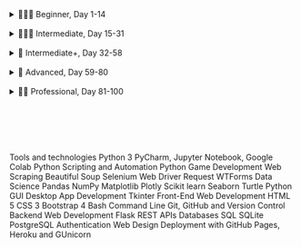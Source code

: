 <details>

<summary>👨🏻‍🎓 Beginner, Day 1-14</summary>

### 👨🏻‍🎓 Beginner

#### ❌ Day 1: Working with Variables in Python to Manage Data

#### ❌ Day 2: Understanding Data Types and How to Manipulate Strings

#### ❌ Day 3: Control Flow and Logical Operators

#### ❌ Day 4: Randomisation and Python Lists

#### ❌ Day 5: Python Loops

#### ❌ Day 6: Python Functions & Karel

#### ❌ Day 7: Hangman

#### ❌ Day 8: Function Parameters & Caesar Cipher

#### ❌ Day 9: Dictionaries, Nesting and the Secret Auction

#### ❌ Day 10: Function Return Values and the Calculator Project

#### 🏁 Day 11: Blackjack Capstone Project

#### ❌ Day 12: Scope and Namespacing in Python

#### ❌ Day 13: Debugging: How to Find and Fix Errors in your Code

#### ❌ Day 14: Higher Lower Game Project

</details>

<br>

<details>

<summary>🏋🏻‍♂️ Intermediate, Day 15-31</summary>

### 🏋🏻‍♂️ Intermediate

#### ❌ Day 15: Local Development Environment Setup & the Coffee Machine Project

#### ❌ Day 16: Object Oriented Programming (OOP)

#### ❌ Day 17: The Quiz Project & the Benefits of OOP

#### ❌ Day 18: Turtle Graphics and GUIs

#### ❌ Day 19: Instances, State and Higher Order Functions

#### ❌ Day 20: Build the Snake Game Part 1: Animation & Coordinates

#### ❌ Day 21: Build the Snake Game Part 2: Inheritance & List Slicing

#### ❌ Day 22: Build Pong: The Famous Arcade Game

#### 🏁 Day 23: The Turtle Crossing Capstone Project

#### ❌ Day 24: Files, Directories and Paths

#### ❌ Day 25: Working with CSV Data and the Pandas Library

#### ❌ Day 26: List Comprehension & the NATO Pilot's Alphabet

#### ❌ Day 27: Tkinter, \*args, \*\*kwargs and Creating GUI Programs

#### ❌ Day 28: Tkinter, Dynamic Typing and the Pomodoro GUI Application

#### ❌ Day 29: Building a Password Manager GUI App with Tkinter

#### ❌ Day 30: Errors, Exceptions and JSON Data: Improving the Password Manager

#### 🏁 Day 31: Capstone Project - Flash Card App

</details>

<br>

<details>

<summary>💪 Intermediate+, Day 32-58</summary>

### 💪 Intermediate+

#### ❌ Day 32: Send Email (smtplib) & Manage Dates (datetime): The Automated #### Birthday Wisher

#### ❌ Day 33: API Endpoints and API Parameters - ISS Overhead Notifier

#### ❌ Day 34: API Practice - Creating a GUI Quiz App

#### ❌ Day 35: Keys, Authentication & Environment Variables: Send SMS

#### ❌ Day 36: Stock Trading News Alert Project

#### ❌ Dau 37: Habit Tracking Pixel Project

#### ❌ Day 38: Build a Workout Tracking App that Talks to Google Sheets!

#### 🏳️ Day 39: Capstone Part 1: Flight Deal Finder

#### 🏳️ Day 40: Capstone Part 2: Flight Club!

#### ❌ Day 41: Introduction to HTML

#### ❌ Day 42: Intermediate HTML

#### ❌ Day 43: Introduction to CSS

#### ❌ Day 44: Intermediate CSS

#### ❌ Day 45: Web Scraping with Beautiful Soup

#### ❌ Day 46: Create a Spotify Playlist using the Musical Time Machine

#### ❌ Day 47: Create an Automated Amazon Price Tracker

#### ❌ Day 48: Selenium Webdriver and Game Playing Bot

#### ❌ Day 49: Automating Job Applications on LinkedIn

#### ❌ Day 50: Automated Tinder Swiper

#### ❌ Day 51: Internet Speed Twitter Complaint Bot

#### ❌ Day 52: Instagram Follower Bot

#### ❌ Day 53: Automated Data Entry Job

#### ❌ Day 54: Introduction to Web Development with Flask

#### ❌ Day 55: HTML & URL Parsing in Flask and the Higher Lower Game

#### ❌ Day 56: Rendering HTML/Static Files and Name Card Project

#### ❌ Day 57: Templating with Jinja and Blog Project

#### ❌ Day 58: Bootstrap

</details>

<br>

<details>

<summary>🚀 Advanced, Day 59-80</summary>

### 🚀 Advanced

#### ❌ Day 59: Upgraded Blog with Bootstrap

#### ❌ Day 60: HTML Forms with Flask

#### ❌ Day 61: Building Advanced Forms with WTForms

#### ❌ Day 62: Flask, WTForms, Bootstrap and CSV - Coffee & Wifi Project

#### ❌ Day 63: Databases and with SQLite and SQLAlchemy

#### ❌ Day 64: My Top 10 Movies Website

#### ❌ Day 65: Web Design School - How to Create a Website that People will Love

#### ❌ Day 66: Building Your Own API with RESTful Routing

#### 🏳️ Day 67: Blog Capstone Project Part 3 - RESTful Routing

#### ❌ Day 68: Authentication with Flask

#### 🏳️ Day 69: Blog Capstone Project Part 4 - Adding Users

#### ❌ Day 70: Deploying Your Web Application with Heroku

#### ❌ Day 71: Data Exploration with Pandas: College Major

#### ❌ Day 72: Data Visualisation with Matplotlib: Programming Languages

#### ❌ Day 73: Aggregate & Merge Data with Pandas: Analyse the LEGO Dataset

#### ❌ Day 74: Google Trends Data: Resampling and Visualising Time Series

#### ❌ Day 75: Beautiful Plotly Charts & Analysing the Android App Store

#### ❌ Day 76: Computation with NumPy and N-Dimensional Arrays

#### ❌ Day 77: Linear Regression and Data Visualisation with Seaborn

#### ❌ Day 78: Analysing the Nobel Prize with Plotly, Matplotlib & Seaborn

#### ❌ Day 79: The Tragic Discovery of Handwashing: t-Tests & Distributions

#### 🏳️ Day 80: Capstone Project - Predict House Prices

</details>

<br>

<details>

<summary>👨‍💻 Professional, Day 81-100</summary>

### 👨‍💻 Professional

#### ❌ Day 81: Portfolio Project - Text to Morse Code Converter

#### ❌ Day 82: Portfolio Project - A website to show off your skills and the things I built

#### ❌ Day 83: Portfolio Project - Built a text-based version of the Tic Tac Toe game

#### ❌ Day 84: Portfolio Project - A program where you can upload images and add a watermark

#### ❌ Day 85: Portfolio Project - A Tkinter GUI desktop application that tests your typing speed

#### ❌ Day 86: Portfolio Project - Using Python Turtle, build a clone of the 80s hit game Breakout

#### ❌ Day 87: Portfolio Project - Built a website that lists cafes with wifi and power for remote working

#### ❌ Day 88: Portfolio Project - Built a todo list website with Flask

#### ❌ Day 89: Portfolio Project - Disappearing Text Writing App

#### ❌ Day 90: Portfolio Project - Convert PDF to Audiobook

#### ❌ Day 91: Portfolio Project - Image Colour Palette Generator

#### ❌ Day 92: Portfolio Project - Built a custom web scraper to collect data

#### ❌ Day 93: Portfolio Project - Automate the Google Dinosaur Game

#### ❌ Day 94: Portfolio Project - Space Invaders

#### ❌ Day 95: Portfolio Project - Built a custom website using an API

#### ❌ Day 96: Portfolio Project - An eCommerce website with payment processing

#### ❌ Day 97: Portfolio Project - Sent a WhatsApp Message with Python

#### ❌ Day 98: Portfolio Project - Analysed and Visualise the Space Race

#### ❌ Day 99: Portfolio Project - Analyzing Deaths involving Police in the United States

#### ❌ Day 100: Portfolio Project - Predicting Earnings using Multivariable Regression

</details>

<br>
<br>
<br>
<br>
<br>

Tools and technologies
Python 3
PyCharm, Jupyter Notebook, Google Colab
Python Scripting and Automation
Python Game Development
Web Scraping
Beautiful Soup
Selenium Web Driver
Request
WTForms
Data Science
Pandas
NumPy
Matplotlib
Plotly
Scikit learn
Seaborn
Turtle
Python GUI Desktop App Development
Tkinter
Front-End Web Development
HTML 5
CSS 3
Bootstrap 4
Bash Command Line
Git, GitHub and Version Control
Backend Web Development
Flask
REST
APIs
Databases
SQL
SQLite
PostgreSQL
Authentication
Web Design
Deployment with GitHub Pages, Heroku and GUnicorn
